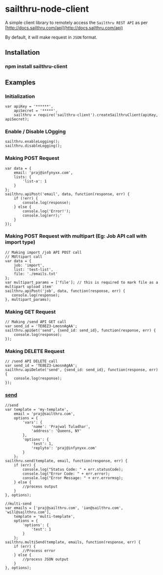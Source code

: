 sailthru-node-client
====================

A simple client library to remotely access the `Sailthru REST API` as per [http://docs.sailthru.com/api](http://docs.sailthru.com/api)

By default, it will make request in `JSON` format.

Installation
------------

### npm install sailthru-client

Examples
--------

### Initialization

    var apiKey = '******',
        apiSecret = '*****',
        sailthru = require('sailthru-client').createSailthruClient(apiKey, apiSecret);

### Enable / Disable LOgging

    sailthru.enableLogging();
    sailthru.disableLogging();

### Making POST Request
    var data = {
        email: 'praj@infynyxx.com',
        lists: {
            'list-a': 1
        }
    };
    sailthru.apiPost('email', data, function(response, err) {
        if (!err) {
            console.log(response);        
        } else {
            console.log('Error!');
            console.log(err);'
        }
    });

### Making POST Request with multipart (Eg: Job API call with import type)
    // Making import /job API POST call
    // MUltipart call
    var data = {
        job: 'import',
        list: 'test-list',
        file: './emails.txt'
    };
    var multipart_params = ['file']; // this is required to mark file as a multipart upload item'
    sailthru.apiPost('job', data, function(response, err) {
       console.log(response);
    }, multipart_params);


### Making GET Request
    // Making /send API GET call
    var send_id = 'TE8EZ3-LmosnAgAA';
    sailthru.apiGet('send', {send_id: send_id}, function(response, err) {
        console.log(response);        
    });

### Making DELETE Request
    // /send API DELETE call
    var send_id = 'TE8EZ3-LmosnAgAA';
    sailthru.apiDelete('send', {send_id: send_id}, function(response, err) {
        console.log(response);
    });

### [send](http://docs.sailthru.com/api/send)

    //send
    var template = 'my-template',
        email = 'praj@sailthru.com',
        options = {
            'vars': {
                'name': 'Prajwal Tuladhar',
                'address': 'Queens, NY'
            },
            'options': {
                'test': 1,
                'replyto': 'praj@infynyxx.com'
            }
        };
    sailthru.send(template, email, function(response, err) {
        if (err) {
            console.log("Status Code: " + err.statusCode);
            console.log("Error Code: " + err.error);
            console.log("Error Message: " + err.errormsg);
        } else {
            //process output
        }
    }, options);

    //multi-send
    var emails = ['praj@sailthru.com', 'ian@sailthru.com', 'will@sailthru.com'],
        template = 'multi-template',
        options = {
            'options': {
                'test': 1
            }
        };
    sailthru.multiSend(template, emails, function(response, err) {
        if (err) {
            //Process error
        } else {
            //process JSON output
        }
    }, options);
